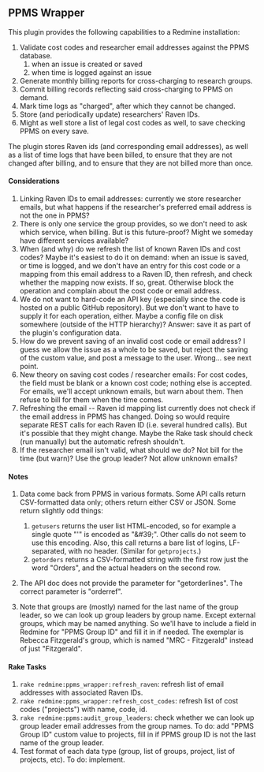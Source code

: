 ## PPMS Wrapper

This plugin provides the following capabilities to a Redmine installation:

1. Validate cost codes and researcher email addresses against the PPMS database.
    1. when an issue is created or saved
    1. when time is logged against an issue
1. Generate monthly billing reports for cross-charging to research groups.
1. Commit billing records reflecting said cross-charging to PPMS on demand.
1. Mark time logs as "charged", after which they cannot be changed.
1. Store (and periodically update) researchers' Raven IDs.
1. Might as well store a list of legal cost codes as well, to save checking
   PPMS on every save.

The plugin stores Raven ids (and corresponding email addresses), as well as a
list of time logs that have been billed, to ensure that they are not changed
after billing, and to ensure that they are not billed more than once.

#### Considerations

1. Linking Raven IDs to email addresses: currently we store researcher emails,
   but what happens if the researcher's preferred email address is not the one
   in PPMS?
1. There is only one service the group provides, so we don't need to ask
   which service, when billing.  But is this future-proof?  Might we someday
   have different services available?
1. When (and why) do we refresh the list of known Raven IDs and cost codes?
   Maybe it's easiest to do it on demand: when an issue is saved, or time is
   logged, and we don't have an entry for this cost code or a mapping from
   this email address to a Raven ID, then refresh, and check whether the
   mapping now exists.  If so, great.  Otherwise block the operation and
   complain about the cost code or email address.
1. We do not want to hard-code an API key (especially since the code is hosted
   on a public GitHub repository).  But we don't want to have to supply it for
   each operation, either.  Maybe a config file on disk somewhere (outside of
   the HTTP hierarchy)?  Answer: save it as part of the plugin's configuration
   data.
1. How do we prevent saving of an invalid cost code or email address?  I guess
   we allow the issue as a whole to be saved, but reject the saving of the
   custom value, and post a message to the user.  Wrong... see next point.
1. New theory on saving cost codes / researcher emails: For cost codes, the
   field must be blank or a known cost code; nothing else is accepted.  For
   emails, we'll accept unknown emails, but warn about them.  Then refuse to
   bill for them when the time comes.
1. Refreshing the email -- Raven id mapping list currently does not check
   if the email address in PPMS has changed.  Doing so would require separate
   REST calls for each Raven ID (i.e. several hundred calls).  But it's possible
   that they might change.  Maybe the Rake task should check (run manually)
   but the automatic refresh shouldn't.
1. If the researcher email isn't valid, what should we do?  Not bill for the
   time (but warn)?  Use the group leader?  Not allow unknown emails?

#### Notes

1. Data come back from PPMS in various formats.  Some API calls return
   CSV-formatted data only; others return either CSV or JSON.  Some return
   slightly odd things:
   1. `getusers` returns the user list HTML-encoded, so for example a single
      quote "'" is encoded as "&amp;#39;".  Other calls do not seem to use this
      encoding.  Also, this call returns a bare list of logins, LF-separated,
      with no header.  (Similar for `getprojects`.)
   1. `getorders` returns a CSV-formatted string with the first row just the
      word "Orders", and the actual headers on the second row.

1. The API doc does not provide the parameter for "getorderlines".  The correct
   parameter is "orderref".

1. Note that groups are (mostly) named for the last name of the group leader,
   so we can look up group leaders by group name.  Except external groups, which
   may be named anything.  So we'll have to include a field in Redmine for
   "PPMS Group ID" and fill it in if needed.  The exemplar is Rebecca
   Fitzgerald's group, which is named "MRC - Fitzgerald" instead of just
   "Fitzgerald".

#### Rake Tasks

1. `rake redmine:ppms_wrapper:refresh_raven`: refresh list of email addresses
   with associated Raven IDs.
1. `rake redmine:ppms_wrapper:refresh_cost_codes`: refresh list of cost codes
   ("projects") with name, code, id.
1. `rake redmine:ppms:audit_group_leaders`: check whether we can look up group
   leader email addresses from the group names.  To do: add "PPMS Group ID"
   custom value to projects, fill in if PPMS group ID is not the last name of
   the group leader.
1. Test format of each data type (group, list of groups, project, list of
   projects, etc).  To do: implement.
